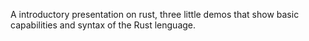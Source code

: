 A introductory presentation on rust, three little demos that show basic capabilities and syntax of the Rust lenguage.
